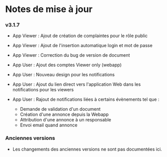 # Notes de mise à jour


### v3.1.7

- App Viewer : Ajout de création de complaintes pour le rôle public
- App Viewer : Ajout de l'insertion automatique login et mot de passe
- App Viewer : Correction du bug de version de document


- App User : Ajout des comptes Viewer only (webapp)
- App User : Nouveau design pour les notifications
- App User : Ajout du lien direct vers l'application Web dans les notifications pour les viewers
- App User : Rajout de notifications liées à certains évènements tel que :
    - Demande de validation d'un document
    - Création d'une annonce depuis la Webapp
    - Attribution d'une annonce à un responsable
    - Envoi email quand annonce

### Anciennes versions

- Les changements des anciennes versions ne sont pas documentées ici.